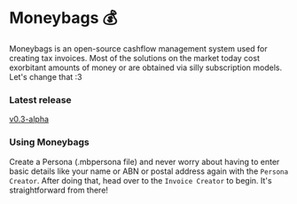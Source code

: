 # Moneybags 💰

Moneybags is an open-source cashflow management system used for creating tax invoices. Most of the solutions on the market today cost exorbitant amounts of money or are obtained via silly subscription models. Let's change that :3

### Latest release
[v0.3-alpha](https://github.com/soda3x/Moneybags/releases/tag/v0.3-alpha)

### Using Moneybags
Create a Persona (.mbpersona file) and never worry about having to enter basic details like your name or ABN or postal address again with the `Persona Creator`. After doing that, head over to the `Invoice Creator` to begin. It's straightforward from there!
